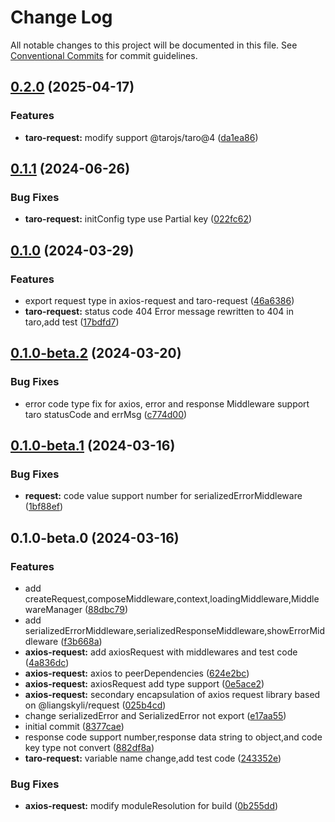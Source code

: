 # Change Log

All notable changes to this project will be documented in this file.
See [Conventional Commits](https://conventionalcommits.org) for commit guidelines.

## [0.2.0](https://github.com/liangskyli/request/compare/v0.1.1...v0.2.0) (2025-04-17)


### Features

* **taro-request:** modify support @tarojs/taro@4 ([da1ea86](https://github.com/liangskyli/request/commit/da1ea86ff62a31d7529c89bbd624258b17ee1f2b))



## [0.1.1](https://github.com/liangskyli/request/compare/v0.1.0...v0.1.1) (2024-06-26)


### Bug Fixes

* **taro-request:** initConfig type use Partial key ([022fc62](https://github.com/liangskyli/request/commit/022fc62f411b53f3596bf9909c9d9bd64ae6ee8a))



## [0.1.0](https://github.com/liangskyli/request/compare/v0.1.0-beta.2...v0.1.0) (2024-03-29)


### Features

* export request type in axios-request and taro-request ([46a6386](https://github.com/liangskyli/request/commit/46a638690ff8bd6e6cb5ea2fd004e3ece942f41d))
* **taro-request:** status code 404 Error message rewritten to 404 in taro,add test ([17bdfd7](https://github.com/liangskyli/request/commit/17bdfd7970af3a37c6ac2a0a5869726f81ec04a1))



## [0.1.0-beta.2](https://github.com/liangskyli/request/compare/v0.1.0-beta.1...v0.1.0-beta.2) (2024-03-20)


### Bug Fixes

* error code type fix for axios, error and response Middleware support taro statusCode and errMsg ([c774d00](https://github.com/liangskyli/request/commit/c774d00dcc91c047b1a0e180de4226cc2052d831))



## [0.1.0-beta.1](https://github.com/liangskyli/request/compare/v0.1.0-beta.0...v0.1.0-beta.1) (2024-03-16)


### Bug Fixes

* **request:** code value support number for serializedErrorMiddleware ([1bf88ef](https://github.com/liangskyli/request/commit/1bf88ef381a3d90bbfc8497fb1d7b644e5e7e8ef))



## 0.1.0-beta.0 (2024-03-16)


### Features

* add createRequest,composeMiddleware,context,loadingMiddleware,MiddlewareManager ([88dbc79](https://github.com/liangskyli/request/commit/88dbc79035b56826f71656dcc3cfaa4bf155e892))
* add serializedErrorMiddleware,serializedResponseMiddleware,showErrorMiddleware ([f3b668a](https://github.com/liangskyli/request/commit/f3b668a1223c64c2ea5bf31cd3d37f8cf92971b2))
* **axios-request:** add axiosRequest with middlewares and test code ([4a836dc](https://github.com/liangskyli/request/commit/4a836dc12ccf77713a68222f71fd25dc4631c03c))
* **axios-request:** axios to peerDependencies ([624e2bc](https://github.com/liangskyli/request/commit/624e2bc16f382b0e254cc5a84bb5e2237f9d1c07))
* **axios-request:** axiosRequest add type support ([0e5ace2](https://github.com/liangskyli/request/commit/0e5ace2ff20bfe3bded619250c59593f6e77e0ed))
* **axios-request:** secondary encapsulation of axios request library based on @liangskyli/request ([025b4cd](https://github.com/liangskyli/request/commit/025b4cd8fb2fb3b1919c9a06db8ff82fc85fb626))
* change serializedError and SerializedError not export ([e17aa55](https://github.com/liangskyli/request/commit/e17aa5554b1a8d1fa72896fc5b322bb4d9e58acc))
* initial commit ([8377cae](https://github.com/liangskyli/request/commit/8377cae7796bd9d4d2631ea72d70b64211d46868))
* response code support number,response data string to object,and code key type not convert ([882df8a](https://github.com/liangskyli/request/commit/882df8ae943037188e43a06e4192eef50e8b8bcf))
* **taro-request:** variable name change,add test code ([243352e](https://github.com/liangskyli/request/commit/243352e4099a3b6b8f080684eb288cb3297531e2))


### Bug Fixes

* **axios-request:** modify moduleResolution for build ([0b255dd](https://github.com/liangskyli/request/commit/0b255dd6231580aa41108d63957e773b5aea1b47))

